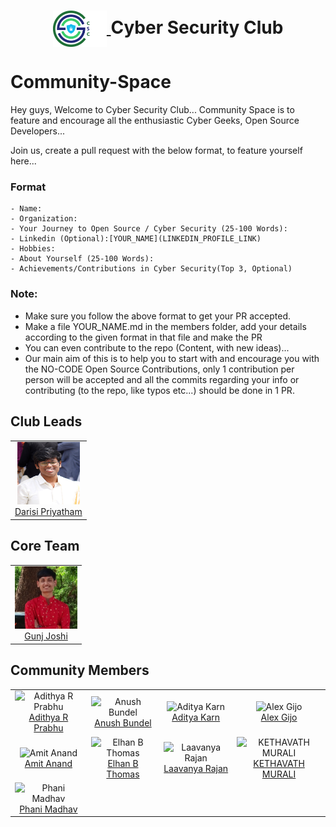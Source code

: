 <h1 align="center">
    <a href="https://github.com/CSYClubIIITK/ClubVault">
        <img src="https://github.com/CSYClubIIITK/ClubVault/blob/main/Logo.png" valign="middle" height="58" alt="CSY logo" />
    </a>
    <span valign="middle">
        Cyber Security Club
    </span>
</h1>

# Community-Space

Hey guys, Welcome to Cyber Security Club...
Community Space is to feature and encourage all the enthusiastic Cyber Geeks, Open Source Developers...

Join us, create a pull request with the below format, to feature yourself here...

### Format
```
- Name:
- Organization:
- Your Journey to Open Source / Cyber Security (25-100 Words):
- Linkedin (Optional):[YOUR_NAME](LINKEDIN_PROFILE_LINK)
- Hobbies:
- About Yourself (25-100 Words):
- Achievements/Contributions in Cyber Security(Top 3, Optional)
```

### Note:
- Make sure you follow the above format to get your PR accepted.
- Make a file YOUR_NAME.md in the members folder, add your details according to the given format in that file and make the PR
- You can even contribute to the repo (Content, with new ideas)...
- Our main aim of this is to help you to start with and encourage you with the NO-CODE Open Source Contributions, only 1 contribution per person will be accepted and all the commits regarding your info or contributing (to the repo, like typos etc...) should be done in 1 PR.


## Club Leads

<div style="margin: auto;">
<table style="border: none; border-collapse: collapse;">
  <tr>
    <td style="text-align: center;">
      <img src="./members/images/priyatham.jpg" alt="Darisi Priyatham" style="width: 100px; height: 100px;">
      <br>
      <a href = "./members/darisiPriyatham.md">Darisi Priyatham</a>
    </td>
  </tr>
</table>
</div>


## Core Team

<div style="margin: auto;">
<table style="border: none; border-collapse: collapse;">
  <tr>
    <td style="text-align: center;">
      <img src="./members/images/gunj.jpg" alt="Gunj Joshi" style="width: 100px; height: 100px;">
      <br>
      <a href = "./members/gunjjoshi.md">Gunj Joshi</a>
    </td>
  </tr>
</table>
</div>


## Community Members

<div style="margin: auto;">
<table style="border: none; border-collapse: collapse;">
  <tr>
    <td style="text-align: center;">
      <img src="./avatar.png" alt="Adithya R Prabhu" style="width: 100px; height: 100px;">
      <br>
      <a href = "./members/adithya.md">Adithya R Prabhu</a>
    </td>
    <td style="text-align: center;">
      <img src="./avatar.png" alt="Anush Bundel" style="width: 100px; height: 100px;">
      <br>
      <a href = "./members/Anush.md">Anush Bundel</a>
    </td>
    <td style="text-align: center;">
      <img src="./avatar.png" alt="Aditya Karn" style="width: 100px; height: 100px;">
      <br>
      <a href = "./members/aditya.md">Aditya Karn</a>
    </td>
    <td style="text-align: center;">
      <img src="./avatar.png" alt="Alex Gijo" style="width: 100px; height: 100px;">
      <br>
      <a href = "./members/Alex.md">Alex Gijo</a>
    </td>
  </tr>
  <tr>
  <td style="text-align: center;">
      <img src="./avatar.png" alt="Amit Anand" style="width: 100px; height: 100px;">
      <br>
      <a href = "./members/Amit.md">Amit Anand</a>
    </td>
    <td style="text-align: center;">
      <img src="./avatar.png" alt="Elhan B Thomas" style="width: 100px; height: 100px;">
      <br>
      <a href = "./members/elhan2.md">Elhan B Thomas</a>
    </td>
    <td style="text-align: center;">
      <img src="./avatar.png" alt="Laavanya Rajan" style="width: 100px; height: 100px;">
      <br>
      <a href = "./members/Laavanya_R.md">Laavanya Rajan</a>
    </td>
    <td style="text-align: center;">
      <img src="./avatar.png" alt="KETHAVATH MURALI" style="width: 100px; height: 100px;">
      <br>
      <a href = "./members/Murali.md">KETHAVATH MURALI</a>
    </td>
  </tr>
  <tr>
  <td style="text-align: center;">
      <img src="./avatar.png" alt="Phani Madhav" style="width: 100px; height: 100px;">
      <br>
      <a href = "./members/Phani.md">Phani Madhav</a>
    </td>
  </tr>
</table>
</div>


